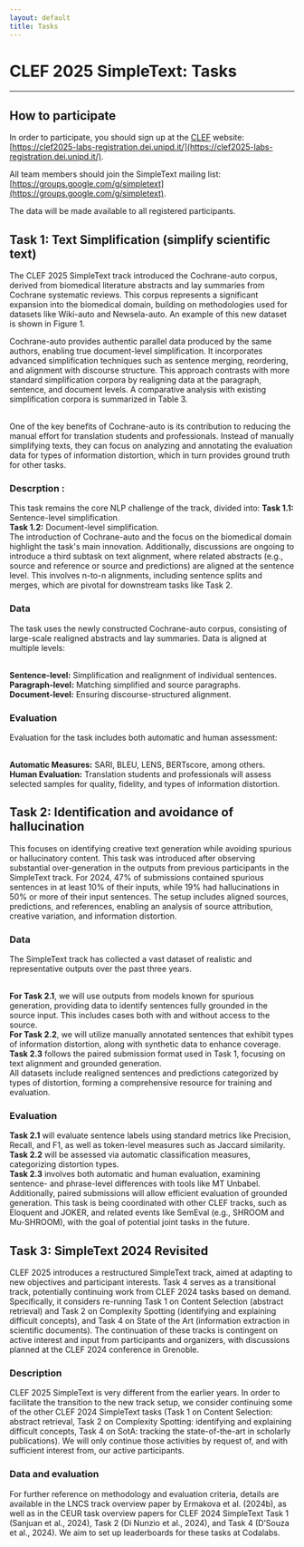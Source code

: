 ```yaml
---
layout: default
title: Tasks
---
```


# CLEF 2025 SimpleText: Tasks

---
## How to participate
In order to participate, you should sign up at the [CLEF](https://clef2025.clef-initiative.eu/index.php?page=Pages/registration.html) website: [https://clef2025-labs-registration.dei.unipd.it/](https://clef2025-labs-registration.dei.unipd.it/). 

All team members should join the SimpleText mailing list:
[https://groups.google.com/g/simpletext](https://groups.google.com/g/simpletext). 

The data will be made available to all registered participants.

## Task 1: Text Simplification (simplify scientific text)

The CLEF 2025 SimpleText track introduced the Cochrane-auto corpus, derived from biomedical literature abstracts and lay summaries from Cochrane systematic reviews. This corpus represents a significant expansion into the biomedical domain, building on methodologies used for datasets like Wiki-auto and Newsela-auto. An example of this new dataset is shown in Figure 1.

Cochrane-auto provides authentic parallel data produced by the same authors, enabling true document-level simplification. It incorporates advanced simplification techniques such as sentence merging, reordering, and alignment with discourse structure. This approach contrasts with more standard simplification corpora by realigning data at the paragraph, sentence, and document levels. A comparative analysis with existing simplification corpora is summarized in Table 3.

<br>One of the key benefits of Cochrane-auto is its contribution to reducing the manual effort for translation students and professionals. Instead of manually simplifying texts, they can focus on analyzing and annotating the evaluation data for types of information distortion, which in turn provides ground truth for other tasks.

### Descrption : 
This task remains the core NLP challenge of the track, divided into:
**Task 1.1:** Sentence-level simplification.
<br>**Task 1.2:** Document-level simplification.
<br>The introduction of Cochrane-auto and the focus on the biomedical domain highlight the task's main innovation. Additionally, discussions are ongoing to introduce a third subtask on text alignment, where related abstracts (e.g., source and reference or source and predictions) are aligned at the sentence level. This involves n-to-n alignments, including sentence splits and merges, which are pivotal for downstream tasks like Task 2.

### Data
The task uses the newly constructed Cochrane-auto corpus, consisting of large-scale realigned abstracts and lay summaries. Data is aligned at multiple levels:

<br>**Sentence-level:** Simplification and realignment of individual sentences.
<br>**Paragraph-level:** Matching simplified and source paragraphs.
<br>**Document-level:** Ensuring discourse-structured alignment.

### Evaluation
Evaluation for the task includes both automatic and human assessment:

<br>**Automatic Measures:** SARI, BLEU, LENS, BERTscore, among others.
<br>**Human Evaluation:** Translation students and professionals will assess selected samples for quality, fidelity, and types of information distortion.

## Task 2: Identification and avoidance of hallucination

This focuses on identifying creative text generation while avoiding spurious or hallucinatory content. This task was introduced after observing substantial over-generation in the outputs from previous participants in the SimpleText track. For 2024, 47% of submissions contained spurious sentences in at least 10% of their inputs, while 19% had hallucinations in 50% or more of their input sentences. The setup includes aligned sources, predictions, and references, enabling an analysis of source attribution, creative variation, and information distortion.

### Data

The SimpleText track has collected a vast dataset of realistic and representative outputs over the past three years.

<br>**For Task 2.1**, we will use outputs from models known for spurious generation, providing data to identify sentences fully grounded in the source input. This includes cases both with and without access to the source.
<br>**For Task 2.2**, we will utilize manually annotated sentences that exhibit types of information distortion, along with synthetic data to enhance coverage.
<br>**Task 2.3** follows the paired submission format used in Task 1, focusing on text alignment and grounded generation.
<br>All datasets include realigned sentences and predictions categorized by types of distortion, forming a comprehensive resource for training and evaluation.


### Evaluation

**Task 2.1** will evaluate sentence labels using standard metrics like Precision, Recall, and F1, as well as token-level measures such as Jaccard similarity.
<br>**Task 2.2** will be assessed via automatic classification measures, categorizing distortion types.
<br>**Task 2.3** involves both automatic and human evaluation, examining sentence- and phrase-level differences with tools like MT Unbabel.
<br>Additionally, paired submissions will allow efficient evaluation of grounded generation. This task is being coordinated with other CLEF tracks, such as Eloquent and JOKER, and related events like SemEval (e.g., SHROOM and Mu-SHROOM), with the goal of potential joint tasks in the future.

## Task 3: SimpleText 2024 Revisited

CLEF 2025 introduces a restructured SimpleText track, aimed at adapting to new objectives and participant interests. Task 4 serves as a transitional track, potentially continuing work from CLEF 2024 tasks based on demand. Specifically, it considers re-running Task 1 on Content Selection (abstract retrieval) and Task 2 on Complexity Spotting (identifying and explaining difficult concepts), and Task 4 on State of the Art (information extraction in scientific documents). The continuation of these tracks is contingent on active interest and input from participants and organizers, with discussions planned at the CLEF 2024 conference in Grenoble.

### Description

CLEF 2025 SimpleText is very different from the earlier years. In order to facilitate the transition to the new track setup, we consider continuing some of the other CLEF 2024 SimpleText tasks (Task 1 on Content Selection: abstract retrieval, Task 2 on Complexity Spotting: identifying and explaining difficult concepts, Task 4 on SotA: tracking the state-of-the-art in scholarly publications). We will only continue those activities by request of, and with sufficient interest from, our active participants. 

### Data and evaluation

For further reference on methodology and evaluation criteria, details are available in the LNCS track overview paper by Ermakova et al. (2024b), as well as in the CEUR task overview papers for CLEF 2024 SimpleText Task 1 (Sanjuan et al., 2024), Task 2 (Di Nunzio et al., 2024), and Task 4 (D’Souza et al., 2024).  We aim to set up leaderboards for these tasks at Codalabs.

